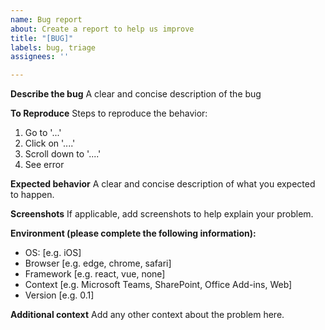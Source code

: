 ```yaml
---
name: Bug report
about: Create a report to help us improve
title: "[BUG]"
labels: bug, triage
assignees: ''

---
```


<!-- Please make sure you are posting an issue pertaining to the Microsoft Graph Toolkit. -->
<!-- ISSUES MISSING IMPORTANT INFORMATION MAY BE CLOSED WITHOUT INVESTIGATION. -->

**Describe the bug**
A clear and concise description of the bug

**To Reproduce**
Steps to reproduce the behavior:
1. Go to '...'
2. Click on '....'
3. Scroll down to '....'
4. See error
<!-- if possible, please link to a GitHub project that reproduces the issue -->

**Expected behavior**
A clear and concise description of what you expected to happen.

**Screenshots**
If applicable, add screenshots to help explain your problem.

**Environment (please complete the following information):**
 - OS: [e.g. iOS]
 - Browser [e.g. edge, chrome, safari]
 - Framework [e.g. react, vue, none]
 - Context [e.g. Microsoft Teams, SharePoint, Office Add-ins, Web]
 - Version [e.g. 0.1]

**Additional context**
Add any other context about the problem here.
